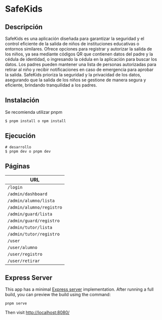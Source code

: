 # SafeKids

## Descripción

SafeKids es una aplicación diseñada para garantizar la seguridad y el control eficiente de la salida de niños de instituciones educativas o entornos similares. Ofrece opciones para registrar y autorizar la salida de los niños, ya sea mediante códigos QR que contienen datos del padre y la cédula de identidad, o ingresando la cédula en la aplicación para buscar los datos. Los padres pueden mantener una lista de personas autorizadas para retirar al niño y recibir notificaciones en caso de emergencia para aprobar la salida. SafeKids prioriza la seguridad y la privacidad de los datos, asegurando que la salida de los niños se gestione de manera segura y eficiente, brindando tranquilidad a los padres.

## Instalación

Se recomienda utilizar pnpm

```
$ pnpm install o npm install
```

## Ejecución

```
# desarrollo
$ pnpm dev o pnpm dev
```

## Páginas

| URL                      |
| ------------------------ |
| `/login`                 |
| `/admin/dashboard`       |
| `/admin/alumno/lista`    |
| `/admin/alumno/registro` |
| `/admin/guard/lista`     |
| `/admin/guard/registro`  |
| `/admin/tutor/lista`     |
| `/admin/tutor/registro`  |
| `/user`                  |
| `/user/alumno`           |
| `/user/registro`         |
| `/user/retirar`          |

## Express Server

This app has a minimal [Express server](https://expressjs.com/) implementation. After running a full build, you can preview the build using the command:

```
pnpm serve
```

Then visit [http://localhost:8080/](http://localhost:8080/)

